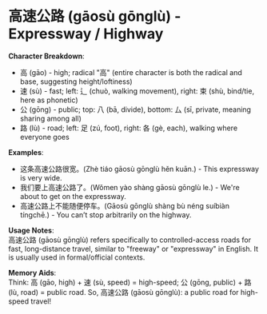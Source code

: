 # **高速公路 (gāosù gōnglù) - Expressway / Highway**

**Character Breakdown**:  
- 高 (gāo) - high; radical "高" (entire character is both the radical and base, suggesting height/loftiness)  
- 速 (sù) - fast; left: 辶 (chuò, walking movement), right: 束 (shù, bind/tie, here as phonetic)  
- 公 (gōng) - public; top: 八 (bā, divide), bottom: 厶 (sī, private, meaning sharing among all)  
- 路 (lù) - road; left: 足 (zú, foot), right: 各 (gè, each), walking where everyone goes

**Examples**:  
- 这条高速公路很宽。(Zhè tiáo gāosù gōnglù hěn kuān.) - This expressway is very wide.  
- 我们要上高速公路了。(Wǒmen yào shàng gāosù gōnglù le.) - We're about to get on the expressway.  
- 高速公路上不能随便停车。(Gāosù gōnglù shàng bù néng suíbiàn tíngchē.) - You can’t stop arbitrarily on the highway.

**Usage Notes**:  
高速公路 (gāosù gōnglù) refers specifically to controlled-access roads for fast, long-distance travel, similar to "freeway" or "expressway" in English. It is usually used in formal/official contexts.

**Memory Aids**:  
Think: 高 (gāo, high) + 速 (sù, speed) = high-speed; 公 (gōng, public) + 路 (lù, road) = public road. So, 高速公路 (gāosù gōnglù): a public road for high-speed travel!